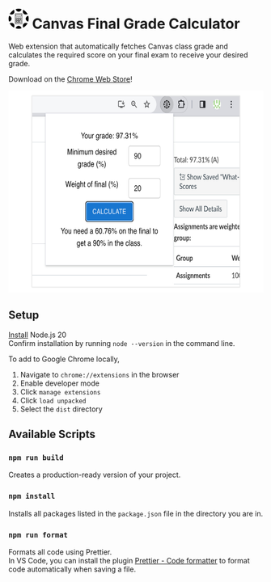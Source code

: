 # <img src="imgs/Logo500x500.png" alt="favicon" width="40" height="40"/> Canvas Final Grade Calculator

Web extension that automatically fetches Canvas class grade and calculates the required score on your final exam to receive your desired grade.

Download on the [Chrome Web Store](https://chromewebstore.google.com/detail/canvas-final-grade-calcul/dmbbpohkjofcbbibpfjmhobfebgckihm)!

<div align="center">
    <img src="imgs/CanvasDemo.jpg" width="640" height="400" alt="demo"/>
</div>

## Setup

[Install](https://nodejs.org/en/download) Node.js 20 \
Confirm installation by running `node --version` in the command line.

To add to Google Chrome locally,

1. Navigate to `chrome://extensions` in the browser
2. Enable developer mode
3. Click `manage extensions`
4. Click `load unpacked`
5. Select the `dist` directory

## Available Scripts

### `npm run build`

Creates a production-ready version of your project.

### `npm install`

Installs all packages listed in the `package.json` file in the directory you are in.

### `npm run format`

Formats all code using Prettier. \
In VS Code, you can install the plugin [Prettier - Code formatter](https://marketplace.visualstudio.com/items?itemName=esbenp.prettier-vscode) to format code automatically when saving a file.
